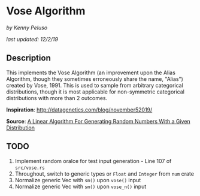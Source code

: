 # Vose Algorithm

*by Kenny Peluso*

*last updated: 12/2/19*

## Description

This implements the Vose Algorithm (an improvement upon the Alias Algorithm, though they sometimes erroneously share the name, "Alias") created by Vose, 1991. This is used to sample from arbitrary categorical distributions, though it is most applicable for non-symmetric categorical distributions with more than 2 outcomes.

**Inspiration**: http://datagenetics.com/blog/november52019/

**Source**: [A Linear Algorithm For Generating Random Numbers With a Given Distribution](https://web.archive.org/web/20131029203736/http://web.eecs.utk.edu/~vose/Publications/random.pdf)

## TODO

1. Implement random oralce for test input generation - Line 107 of `src/vose.rs`
2. Throughout, switch to generic types or `Float` and `Integer` from `num` crate
3. Normalize generic Vec with `sm()` upon `vose()` input
4. Normalize generic Vec with `sm()` upon `vose_n()` input
